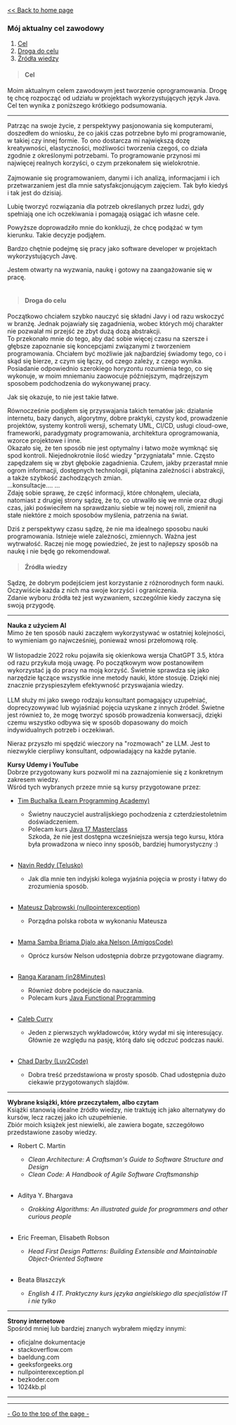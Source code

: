 [<< Back to home page](https://github.com/PawelBugiel/PawelBugiel/blob/main/README.md)

<h3 id="top-of-this-page"> Mój aktualny cel zawodowy </h3>

1. [Cel](#Cel)
2. [Droga do celu](#Droga-do-celu)
3. [Źródła wiedzy](#Źródła-wiedzy)


> #### Cel

Moim aktualnym celem zawodowym jest tworzenie oprogramowania. Drogę tę chcę rozpocząć od udziału w projektach wykorzystujących język Java.  
Cel ten wynika z poniższego krótkiego podsumowania. 
___

Patrząc na swoje życie, z perspektywy pasjonowania się komputerami, doszedłem do wniosku, że co jakiś czas potrzebne było mi programowanie, w takiej czy innej formie. To ono dostarcza mi największą dozę kreatywności, elastyczności, możliwości tworzenia czegoś, co działa zgodnie z określonymi potrzebami. To programowanie przynosi mi najwięcej realnych korzyści, o czym przekonałem się wielokrotnie.  
<br>
Zajmowanie się programowaniem, danymi i ich analizą, informacjami i ich przetwarzaniem jest dla mnie satysfakcjonującym zajęciem. Tak było kiedyś i tak jest do dzisiaj.  

Lubię tworzyć rozwiązania dla potrzeb określanych przez ludzi, gdy spełniają one ich oczekiwania i pomagają osiągać ich własne cele.

Powyższe doprowadziło mnie do konkluzji, że chcę podążać w tym kierunku. Takie decyzje podjąłem.

Bardzo chętnie podejmę się pracy jako software developer w projektach wykorzystujących Javę.

Jestem otwarty na wyzwania, naukę i gotowy na zaangażowanie się w pracę. 
<br><br>

> #### Droga do celu

Początkowo chciałem szybko nauczyć się składni Javy i od razu wskoczyć w branżę. Jednak pojawiały się zagadnienia, wobec których mój charakter nie pozwalał mi przejść ze zbyt dużą dozą abstrakcji.  
To przekonało mnie do tego, aby dać sobie więcej czasu na szersze i głębsze zapoznanie się koncepcjami związanymi z tworzeniem programowania. Chciałem być możliwie jak najbardziej świadomy tego, co i skąd się bierze, z czym się łączy, od czego zależy, z czego wynika.
<br>Posiadanie odpowiednio szerokiego horyzontu rozumienia tego, co się wykonuje, w moim mniemaniu zaowocuje późniejszym, mądrzejszym sposobem podchodzenia do wykonywanej pracy.

Jak się okazuje, to nie jest takie łatwe. 

 Równocześnie podjąłem się przyswajania takich tematów jak: działanie internetu, bazy danych, algorytmy, dobre praktyki, czysty kod, prowadzenie projektów, systemy kontroli wersji, schematy UML, CI/CD, usługi cloud-owe, frameworki, paradygmaty programowania, architektura oprogramowania, wzorce projektowe i inne.<br> 
Okazało się, że ten sposób nie jest optymalny i łatwo może wymknąć się spod kontroli. 
Niejednokrotnie ilość wiedzy "przygniatała" mnie. Często zapędzałem się w zbyt głębokie zagadnienia. Czułem, jakby przerastał mnie ogrom informacji, dostępnych technologii, plątanina zależności i abstrakcji, a także szybkość zachodzących zmian.  <br>
...konsultacje....
...  
Zdaję sobie sprawę, że część informacji, które chłonąłem, uleciała, natomiast z drugiej strony sądzę, że to, co utrwaliło się we mnie oraz długi czas, jaki poświeciłem na sprawdzaniu siebie w tej nowej roli, zmienił na stałe niektóre z moich sposobów myślenia, patrzenia na świat.

Dziś z perspektywy czasu sądzę, że nie ma idealnego sposobu nauki programowania. Istnieje wiele zależności, zmiennych. Ważna jest wytrwałość.
Raczej nie mogę powiedzieć, że jest to najlepszy sposób na naukę i nie będę go rekomendował.

> #### Źródła wiedzy

Sądzę, że dobrym podejściem jest korzystanie z różnorodnych form nauki. Oczywiście każda z nich ma swoje korzyści i ograniczenia. 
<br>
Zdanie wyboru źródła też jest wyzwaniem, szczególnie kiedy zaczyna się swoją przygodę. 
***
**Nauka z użyciem AI**
<br>
Mimo że ten sposób nauki zacząłem wykorzystywać w ostatniej kolejności, to wymieniam go najwcześniej, ponieważ wnosi przełomową rolę. 
<br><br>
W listopadzie 2022 roku pojawiła się okienkowa wersja ChatGPT 3.5, która od razu przykuła moją uwagę. Po początkowym wow postanowiłem wykorzystać ją do pracy na moją korzyść.
Świetnie sprawdza się jako narzędzie łączące wszystkie inne metody nauki, które stosuję. Dzięki niej znacznie przyspieszyłem efektywność przyswajania wiedzy. 
<br>  
LLM służy mi jako swego rodzaju konsultant pomagający uzupełniać, doprecyzowywać lub wyjaśniać pojęcia uzyskane z innych źródeł. Świetne jest również to, że mogę tworzyć sposób prowadzenia konwersacji, dzięki czemu wszystko odbywa się w sposób dopasowany do moich indywidualnych potrzeb i oczekiwań.

Nieraz przyszło mi spędzić wieczory na "rozmowach" ze LLM. Jest to niezwykle cierpliwy konsultant, odpowiadający na każde pytanie. 

**Kursy Udemy i YouTube**
<br>
Dobrze przygotowany kurs pozwolił mi na zaznajomienie się z konkretnym zakresem wiedzy.  
Wśród tych wybranych przeze mnie są kursy przygotowane przez:   

- [Tim Buchalka (Learn Programming Academy)](https://www.timbuchalka.com/)
    - Świetny nauczyciel australijskiego pochodzenia z czterdziestoletnim doświadczeniem.
    - Polecam kurs [Java 17 Masterclass](https://www.udemy.com/share/101Wdq3@5-6JiX32tqcqFrblDvGj75-uqlBJHKzzRqfpuTf-gqVUfoWKToKZoyyQxE_eS-ClGw==/)
      <br>
      Szkoda, że nie jest dostępna wcześniejsza wersja tego kursu, która była prowadzona w nieco inny sposób, bardziej humorystyczny :) 
      <br><br>

- [Navin Reddy (Telusko)](https://telusko.com/)
    - Jak dla mnie ten indyjski kolega wyjaśnia pojęcia w prosty i łatwy do zrozumienia sposób.
      <br><br>

- [Mateusz Dąbrowski (nullpointerexception)](https://nullpointerexception.pl/)
    - Porządna polska robota w wykonaniu Mateusza
      <br><br>

- [Mama Samba Briama Djalo aka Nelson (AmigosCode)](https://www.amigoscode.com/)
    - Oprócz kursów Nelson udostępnia dobrze przygotowane diagramy.
      <br><br>

- [Ranga Karanam (in28Minutes)](https://www.in28minutes.com/)
    - Również dobre podejście do nauczania.
    - Polecam kurs [Java Functional Programming](https://www.udemy.com/share/1026403@l1-B0uRs44agbZtspwO5isCm_mkGMdUsDxAKB2HkFh3xIaYP8oYSehYOQrr2ah53Kw==/)
      <br><br>

- [Caleb Curry](https://www.calebcurry.com/)
    - Jeden z pierwszych wykładowców, który wydał mi się interesujący. Głównie ze względu na pasję, którą dało się odczuć podczas nauki. 
      <br><br>

- [Chad Darby (Luv2Code)](https://luv2code.com/)
    - Dobra treść przedstawiona w prosty sposób. Chad udostępnia dużo ciekawie przygotowanych slajdów. 
***
**Wybrane książki, które przeczytałem, albo czytam**
<br>
Książki stanowią idealne źródło wiedzy, nie traktuję ich jako alternatywy do kursów, lecz raczej jako ich uzupełnienie.  
Zbiór moich książek jest niewielki, ale zawiera bogate, szczegółowo przedstawione zasoby wiedzy. 

- Robert C. Martin
    - *Clean Architecture: A Craftsman's Guide to Software Structure and Design*
    - *Clean Code: A Handbook of Agile Software Craftsmanship*
      <br><br>

- Aditya Y. Bhargava
    - *Grokking Algorithms: An illustrated guide for programmers and other curious people*
      <br><br>

- Eric Freeman, Elisabeth Robson
    - *Head First Design Patterns: Building Extensible and Maintainable Object-Oriented Software*
      <br><br>

- Beata Błaszczyk
  <br>
    - *English 4 IT. Praktyczny kurs języka angielskiego dla specjalistów IT i nie tylko*
***
**Strony internetowe**
<br>
Spośród mniej lub bardziej znanych wybrałem między innymi:
* oficjalne dokumentacje
* stackoverflow.com
* baeldung.com
* geeksforgeeks.org
* nullpointerexception.pl
* bezkoder.com
* 1024kb.pl
***

***
<a href = "#top-of-this-page">- Go to the top of the page -</a>
